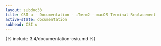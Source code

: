 ```yaml
---
layout: subdoc33
title: CSI u - Documentation - iTerm2 - macOS Terminal Replacement
active-state: documentation
subhead: CSI u
---
```

{% include 3.4/documentation-csiu.md %}

